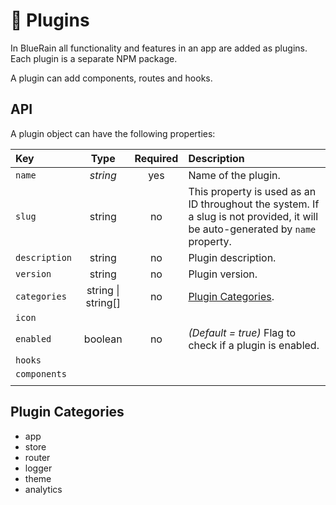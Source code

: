 # 🔌 Plugins

In BlueRain all functionality and features in an app are added as plugins. Each plugin is a separate NPM package.

A plugin can add components, routes and hooks.

## API

A plugin object can have the following properties:

| Key | Type | Required | Description |
| :--- | :---: | :---: | :--- |
| `name` | _string_ | yes | Name of the plugin. |
| `slug` | string | no | This property is used as an ID throughout the system. If a slug is not provided, it will be auto-generated by `name` property. |
| `description` | string | no | Plugin description. |
| `version` | string | no | Plugin version. |
| `categories` | string \| string\[\] | no | [Plugin Categories](plugins.md#plugin-categories). |
| `icon` |  |  |  |
| `enabled` | boolean | no | _\(Default = true\)_ Flag to check if a plugin is enabled. |
| `hooks` |  |  |  |
| `components` |  |  |  |
|  |  |  |  |

## Plugin Categories

* app
* store
* router
* logger
* theme
* analytics

